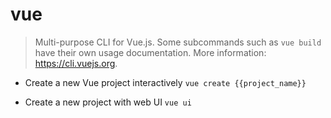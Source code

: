 # vue
> Multi-purpose CLI for Vue.js.
> Some subcommands such as `vue build` have their own usage documentation.
> More information: <https://cli.vuejs.org>.

- Create a new Vue project interactively
`vue create {{project_name}}`

- Create a new project with web UI
`vue ui`
